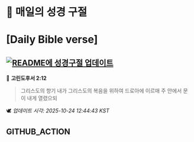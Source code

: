 # 🙏 매일의 성경 구절
# [Daily Bible verse]
## [![README에 성경구절 업데이트](https://github.com/DONGSUKA/first_test/actions/workflows/update-readme-bible.yml/badge.svg)](https://github.com/DONGSUKA/first_test/actions/workflows/update-readme-bible.yml)
<!-- START_BIBLE_VERSE -->
📖 **고린도후서 2:12**
> 그리스도의 향기 내가 그리스도의 복음을 위하여 드로아에 이르매 주 안에서 문이 내게 열렸으되

🕊️ _업데이트 시각: 2025-10-24 12:44:43 KST_
  <!-- END_BIBLE_VERSE -->
## GITHUB_ACTION

